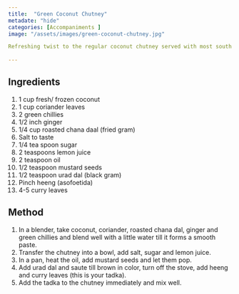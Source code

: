 ```yaml
---
title:  "Green Coconut Chutney"
metadate: "hide"
categories: [Accompaniments ]
image: "/assets/images/green-coconut-chutney.jpg"

Refreshing twist to the regular coconut chutney served with most south indian cuisine.
  
---
```

## Ingredients

1. 1 cup fresh/ frozen coconut
2. 1 cup coriander leaves
3. 2 green chillies
4. 1/2 inch ginger
5. 1/4 cup roasted chana daal (fried gram)
6. Salt to taste
7. 1/4 tea spoon sugar
8. 2 teaspoons lemon juice
9. 2 teaspoon oil
10. 1/2 teaspoon mustard seeds
11. 1/2 teaspoon urad dal (black gram)
12. Pinch heeng (asofoetida)
13. 4-5 curry leaves 
    

## Method

1. In a blender, take coconut, coriander, roasted chana dal, ginger and green chillies and blend well with a little water till it forms a smooth paste.
2. Transfer the chutney into a bowl, add salt, sugar and lemon juice.
3. In a pan, heat the oil, add mustard seeds and let them pop.
4. Add urad dal and saute till brown in color, turn off the stove, add heeng and curry leaves (this is your tadka).
5. Add the tadka to the chutney immediately and mix well.